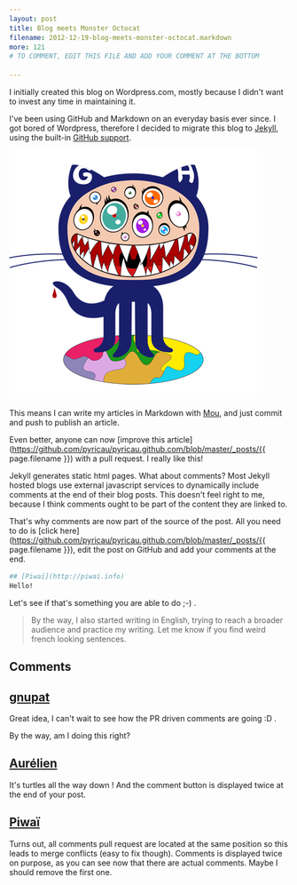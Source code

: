 ```yaml
---
layout: post
title: Blog meets Monster Octocat
filename: 2012-12-19-blog-meets-monster-octocat.markdown
more: 121
# TO COMMENT, EDIT THIS FILE AND ADD YOUR COMMENT AT THE BOTTOM

---
```

I initially created this blog on Wordpress.com, mostly because I didn't want to invest any time in maintaining it.

I've been using GitHub and Markdown on an everyday basis ever since. I got bored of Wordpress, therefore I decided to migrate this blog to [Jekyll](https://github.com/mojombo/jekyll), using the built-in [GitHub support](http://pages.github.com/).

[![](images/murakamicat.png)](http://www.github.com)

This means I can write my articles in Markdown with [Mou](http://mouapp.com/), and just commit and push to publish an article.

Even better, anyone can now [improve this article](https://github.com/pyricau/pyricau.github.com/blob/master/_posts/{{ page.filename }}) with a pull request. I really like this!

Jekyll generates static html pages. What about comments? Most Jekyll hosted blogs use external javascript services to dynamically include comments at the end of their blog posts. This doesn't feel right to me, because I think comments ought to be part of the content they are linked to.

That's why comments are now part of the source of the post. All you need to do is [click here](https://github.com/pyricau/pyricau.github.com/blob/master/_posts/{{ page.filename }}), edit the post on GitHub and add your comments at the end.

```bash
## [Piwaï](http://piwai.info)
Hello!
```

Let's see if that's something you are able to do ;-) .

> By the way, I also started writing in English, trying to reach a broader audience and practice my writing. Let me know if you find weird french looking sentences.

## Comments

<!--

To comment, copy and paste the following block

## [Nickname](http://website)
Comment

-->

## [gnupat](http://bisouland.piwai.info)

Great idea, I can't wait to see how the PR driven comments are going :D .

By the way, am I doing this right?

## [Aurélien](http://blogpro.toutantic.net)
It's turtles all the way down !
And the comment button is displayed twice at the end of your post.

## [Piwaï](http://piwai.info)
Turns out, all comments pull request are located at the same position so this leads to merge conflicts (easy to fix though). Comments is displayed twice on purpose, as you can see now that there are actual comments. Maybe I should remove the first one.

